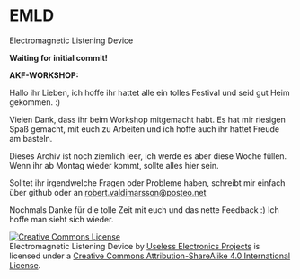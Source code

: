 # EMLD
Electromagnetic Listening Device<br />

<b>Waiting for initial commit!</b><br />

<b>AKF-WORKSHOP:</b></n>

Hallo ihr Lieben, ich hoffe ihr hattet alle ein tolles Festival und seid gut Heim gekommen. :)

Vielen Dank, dass ihr beim Workshop mitgemacht habt. Es hat mir riesigen Spaß gemacht, mit euch zu Arbeiten und ich hoffe auch ihr hattet Freude am basteln.

Dieses Archiv ist noch ziemlich leer, ich werde es aber diese Woche füllen. Wenn ihr ab Montag wieder kommt, sollte alles hier sein.

Solltet ihr irgendwelche Fragen oder Probleme haben, schreibt mir einfach über github oder an robert.valdimarsson@posteo.net

Nochmals Danke für die tolle Zeit mit euch und das nette Feedback :) Ich hoffe man sieht sich wieder.

<a rel="license" href="http://creativecommons.org/licenses/by-sa/4.0/"><img alt="Creative Commons License" style="border-width:0" src="https://i.creativecommons.org/l/by-sa/4.0/88x31.png" /></a><br /><span xmlns:dct="http://purl.org/dc/terms/" property="dct:title">Electromagnetic Listening Device</span> by <a xmlns:cc="http://creativecommons.org/ns#" href="https://github.com/UEPro/" property="cc:attributionName" rel="cc:attributionURL">Useless Electronics Projects</a> is licensed under a <a rel="license" href="http://creativecommons.org/licenses/by-sa/4.0/">Creative Commons Attribution-ShareAlike 4.0 International License</a>.<br />
